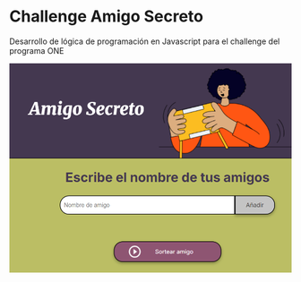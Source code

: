# Challenge Amigo Secreto

Desarrollo de lógica de programación en Javascript para el challenge del programa ONE

![alt text](./assets/image.png)